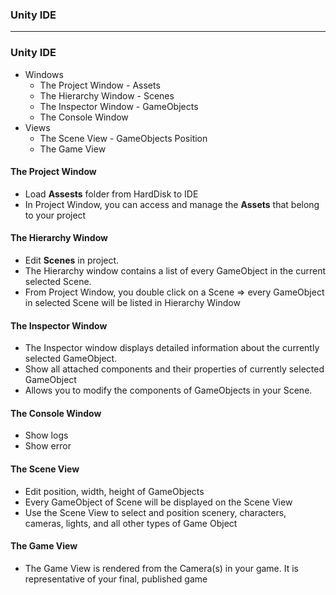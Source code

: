 ### Unity IDE

------------------------------------------------------------------

### Unity IDE

* Windows
  * The Project Window - Assets
  * The Hierarchy Window - Scenes
  * The Inspector Window - GameObjects
  * The Console Window
* Views
  * The Scene View - GameObjects Position
  * The Game View

#### The Project Window
  * Load **Assests** folder from HardDisk to IDE
  * In Project Window, you can access and manage the **Assets** that belong to your project
  
#### The Hierarchy Window
  * Edit **Scenes** in project.
  * The Hierarchy window contains a list of every GameObject in the current selected Scene.
  * From Project Window, you double click on a Scene => every GameObject in selected Scene will be listed in Hierarchy Window

#### The Inspector Window
  * The Inspector window displays detailed information about the currently selected GameObject.
  * Show all attached components and their properties of currently selected GameObject
  * Allows you to modify the components of GameObjects in your Scene.

#### The Console Window
  * Show logs
  * Show error


#### The Scene View
  * Edit position, width, height of GameObjects
  * Every GameObject of Scene will be displayed on the Scene View
  * Use the Scene View to select and position scenery, characters, cameras, lights, and all other types of Game Object

#### The Game View
  * The Game View is rendered from the Camera(s) in your game. It is representative of your final, published game







